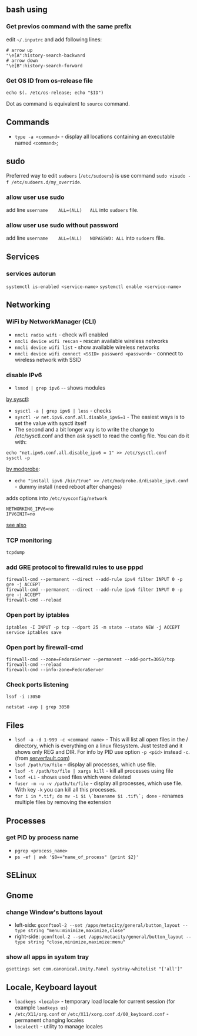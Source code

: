 bash using
----------

### Get previos command with the same prefix

edit `~/.inputrc` and add following lines:

```
# arrow up
"\e[A":history-search-backward
# arrow down
"\e[B":history-search-forward
```


### Get OS ID from os-release file

`echo $(. /etc/os-release; echo "$ID")`

Dot as command is equivalent to `source` command.


Commands
--------

- `type -a <command>` - display all locations containing an executable named `<command>`;


sudo
----

Preferred way to edit `sudoers` (`/etc/sudoers`) is use command
`sudo visudo -f /etc/sudoers.d/my_override`.



### allow user use sudo

add line `username    ALL=(ALL)   ALL` into `sudoers` file.

### allow user use sudo without password

add line `username    ALL=(ALL)   NOPASSWD: ALL` into `sudoers` file.


Services
--------

### services autorun
```systemctl is-enabled <service-name>```
```systemctl enable <service-name>```


Networking
----------

### WiFi by NetworkManager (CLI)

- `nmcli radio wifi` - check wifi enabled 
- `nmcli device wifi rescan` - rescan available wireless networks 
- `nmcli device wifi list` - show available wireless networks
- `nmcli device wifi connect <SSID> password <password>` - connect to wireless network with SSID <SSID>

### disable IPv6

- `lsmod | grep ipv6` -- shows modules

[by sysctl](https://www.nbalonso.com/disable-ipv6-on-fedora-20/):
- `sysctl -a | grep ipv6 | less` - checks
- `sysctl -w net.ipv6.conf.all.disable_ipv6=1` - The easiest ways is to set the value with sysctl itself
- The second and a bit longer way is to write the change to /etc/sysctl.conf and then ask sysctl to read the config file. You can do it with:
```
echo "net.ipv6.conf.all.disable_ipv6 = 1" >> /etc/sysctl.conf
sysctl -p
```

[by modprobe](http://linoxide.com/linux-how-to/disable-ipv6-centos-fedora-rhel/):
- `echo "install ipv6 /bin/true" >> /etc/modprobe.d/disable_ipv6.conf` - dummy install (need reboot after changes)
 


adds options into `/etc/sysconfig/network`
```
NETWORKING_IPV6=no
IPV6INIT=no
```

[see also](https://www.g-loaded.eu/2008/05/12/how-to-disable-ipv6-in-fedora-and-centos/)


### TCP monitoring

`tcpdump`


### add GRE protocol to firewalld rules to use pppd

```
firewall-cmd --permanent --direct --add-rule ipv4 filter INPUT 0 -p gre -j ACCEPT
firewall-cmd --permanent --direct --add-rule ipv6 filter INPUT 0 -p gre -j ACCEPT
firewall-cmd --reload
```

### Open port by iptables
```
iptables -I INPUT -p tcp --dport 25 -m state --state NEW -j ACCEPT
service iptables save
```

### Open port by firewall-cmd
```
firewall-cmd --zone=FedoraServer --permanent --add-port=3050/tcp
firewall-cmd --reload
firewall-cmd --info-zone=FedoraServer
```


### Check ports listening
```
lsof -i :3050
```

```
netstat -avp | grep 3050
```


Files
-----
- `lsof -a -d 1-999 -c <command name>` - This will list all open files in the / directory,
which is everything on a linux filesystem.
Just tested and it shows only REG and DIR. For info by PID use option `-p <pid>` instead `-c`.
(from [serverfault.com](https://serverfault.com/questions/106398/lsof-restrict-output-to-physical-files-only-how))
- `lsof /path/to/file` - display all processes, which use file.
- `lsof -t /path/to/file | xargs kill` - kill all processes using file
- `lsof +L1` - shows used files which were deleted
- `fuser -m -u -v /path/to/file` - display all processes, which use file.
With key `-k` you can kill all this processes.
- ``for i in *.tif; do mv -i $i \`basename $i .tif\`; done`` - renames multiple files by removing the extension


Processes
---------

### get PID by process name
- `pgrep <process_name>` 
- `ps -ef | awk '$8=="name_of_process" {print $2}'`


SELinux
-------



Gnome
------

### change Window's buttons layout
- left-side: ```gconftool-2 --set /apps/metacity/general/button_layout --type string "menu:minimize,maximize,close" ```
- right-side: ```gconftool-2 --set /apps/metacity/general/button_layout --type string "close,minimize,maximize:menu"```


### show all apps in system tray
```
gsettings set com.canonical.Unity.Panel systray-whitelist "['all']"
```


Locale, Keyboard layout
-----------------------

- `loadkeys <locale>` - temporary load locale for current session (for example `loadkeys us`)
- `/etc/X11/org.conf` or `/etc/X11/xorg.conf.d/00_keyboard.conf` - permanent changing locales
- `localectl` - utility to manage locales
